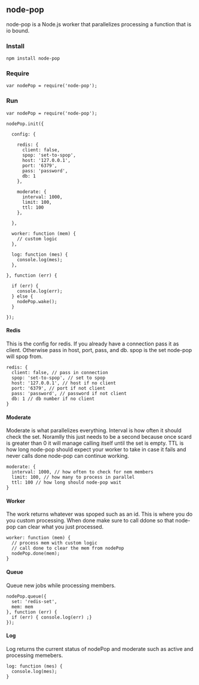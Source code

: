 ## node-pop

node-pop is a Node.js worker that parallelizes processing a function that is io bound.

### Install

    npm install node-pop
    
### Require

    var nodePop = require('node-pop');

### Run

    var nodePop = require('node-pop');

    nodePop.init({

      config: {
        
        redis: {
          client: false,
          spop: 'set-to-spop',
          host: '127.0.0.1',
          port: '6379',
          pass: 'password',
          db: 1
        },
        
        moderate: {
          interval: 1000,
          limit: 100,
          ttl: 100
        },
        
      },

      worker: function (mem) {
        // custom logic
      },

      log: function (mes) {
        console.log(mes);
      },

    }, function (err) {

      if (err) {
        console.log(err);
      } else {
        nodePop.wake();  
      }

    });

#### Redis

This is the config for redis. If you already have a connection pass it as client. Otherwise pass in host, port, pass, and db. spop is the set node-pop will spop from.

    redis: {
      client: false, // pass in connection
      spop: 'set-to-spop', // set to spop
      host: '127.0.0.1', // host if no client
      port: '6379', // port if not client
      pass: 'password', // password if not client
      db: 1 // db number if no client
    }


#### Moderate

Moderate is what parallelizes everything. Interval is how often it should check the set. Noramlly this just needs to be a second because once scard is greater than 0 it will manage calling itself until the set is empty. TTL is how long node-pop should expect your worker to take in case it fails and never calls done node-pop can continue working.

    moderate: {
      interval: 1000, // how often to check for nem members
      limit: 100, // how many to process in parallel
      ttl: 100 // how long should node-pop wait
    }

#### Worker

The work returns whatever was spoped such as an id. This is where you do you custom processing. When done make sure to call ddone so that node-pop can clear what you just processed. 

    worker: function (mem) {
      // process mem with custom logic
      // call done to clear the mem from nodePop 
      nodePop.done(mem);
    }

#### Queue

Queue new jobs while processing members.

    nodePop.queue({
      set: 'redis-set',
      mem: mem
    }, function (err) {
      if (err) { console.log(err) ;}
    });

#### Log

Log returns the current status of nodePop and moderate such as active and processing memebers.

    log: function (mes) {
      console.log(mes);
    }
